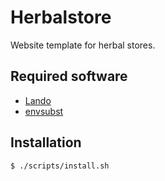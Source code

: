 # Herbalstore

Website template for herbal stores.

## Required software

- [Lando](https://lando.dev)
- [envsubst](https://www.gnu.org/software/gettext/manual/html_node/envsubst-Invocation.html)

## Installation

```
$ ./scripts/install.sh
```
